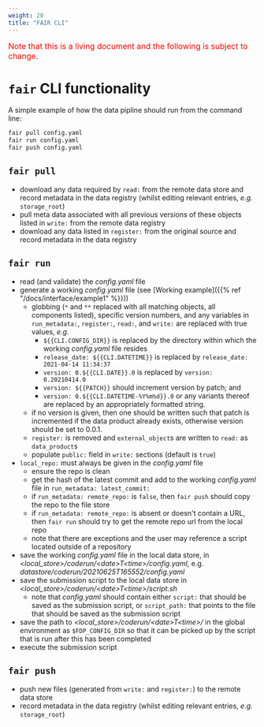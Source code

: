```yaml
---
weight: 20
title: "FAIR CLI"
---
```


<span style="font-size:12pt; color:red">Note that this is a living document and the following is subject to change.</span>

# `fair` CLI functionality

A simple example of how the data pipline should run from the command line:

```bash
fair pull config.yaml
fair run config.yaml
fair push config.yaml
```

## `fair pull`

- download any data required by `read:` from the remote data store and record metadata in the data registry (whilst editing relevant entries, *e.g.* `storage_root`)
- pull meta data associated with all previous versions of these objects listed in `write:` from the remote data registry
- download any data listed in `register:` from the original source and record metadata in the data registry

## `fair run`

- read (and validate) the *config.yaml* file
- generate a working *config.yaml* file (see [Working example]({{% ref "/docs/interface/example1" %}}))
  - globbing (`*` and `**` replaced with all matching objects, all components listed), specific version numbers, and any variables in `run_metadata:`, `register:`, `read:`, and `write:` are replaced with true values, *e.g.*
    - `${{CLI.CONFIG_DIR}}` is replaced by the directory within which the working *config.yaml* file resides
    - `release_date: ${{CLI.DATETIME}}` is replaced by `release_date: 2021-04-14 11:34:37`
    - `version: 0.${{CLI.DATE}}.0` is replaced by `version: 0.20210414.0`
    - `version: ${{PATCH}}` should increment version by patch; and
    - `version: 0.${{CLI.DATETIME-%Y%m%d}}.0` or any variants thereof are replaced by an appropriately formatted string.
  - if no version is given, then one should be written such that patch is incremented if the data product already exists, otherwise version should be set to 0.0.1.
  - `register:` is removed and `external_object`s are written to `read:` as `data_product`s
  - populate `public:` field in `write:` sections (default is `true`)
- `local_repo:` must always be given in the *config.yaml* file
  - ensure the repo is clean
  - get the hash of the latest commit and add to the working *config.yaml* file in `run_metadata: latest_commit:`
  - if `run_metadata: remote_repo:` is `false`, then `fair push` should copy the repo to the file store
  - if `run_metadata: remote_repo:` is absent or doesn't contain a URL, then `fair run` should try to get the remote repo url from the local repo
  - note that there are exceptions and the user may reference a script located outside of a repository
- save the working *config.yaml* file in the local data store, in *<local_store>/coderun/\<date>T\<time>/config.yaml*, e.g. *datastore/coderun/20210625T165552/config.yaml*
- save the submission script to the local data store in *<local_store>/coderun/\<date>T\<time>/script.sh*
  - note that *config.yaml* should contain either `script:` that should be saved as the submission script, or `script_path:` that points to the file that should be saved as the submission script
- save the path to *<local_store>/coderun/\<date>T\<time>/* in the global environment as `$FDP_CONFIG_DIR` so that it can be picked up by the script that is run after this has been completed
- execute the submission script

## `fair push`

- push new files (generated from `write:` and `register:`) to the remote data store
- record metadata in the data registry (whilst editing relevant entries, *e.g.* `storage_root`)
